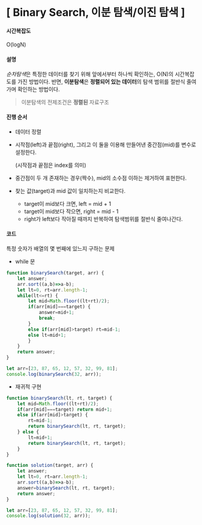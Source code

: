 # [ Binary Search, 이분 탐색/이진 탐색 ]

#### 시간복잡도

O(logN)

#### 설명

*순차탐색*은 특정한 데이터를 찾기 위해 앞에서부터 하나씩 확인하는, O(N)의 시간복잡도를 가진 방법이다. 반면, **이분탐색**은 **정렬되어 있는 데이터**의 탐색 범위를 절반식 줄여가며 확인하는 방법이다.

> 이분탐색의 전제조건은 **정렬된** 자료구조

#### 진행 순서

+ 데이터 정렬

+ 시작점(left)과 끝점(right), 그리고 이 둘을 이용해 만들어낸 중간점(mid)를 변수로 설정한다.

  (시작점과 끝점은 index를 의미)

+ 중간점이 두 개 존재하는 경우(짝수), mid의 소수점 이하는 제거하여 표현한다.

+ 찾는 값(target)과 mid 값이 일치하는지 비교한다.

  + target이 mid보다 크면, left = mid + 1
  + target이 mid보다 작으면, right = mid - 1
  + right가 left보다 작아질 때까지 반복하여 탐색범위를 절반식 줄여나간다. 



#### 코드

특정 숫자가 배열의 몇 번째에 있느지 구하는 문제

+ while 문

``` javascript
function binarySearch(target, arr) {
    let answer;
    arr.sort((a,b)=>a-b);
    let lt=0, rt=arr.length-1;
    while(lt<=rt) {
        let mid=Math.floor((lt+rt)/2);
        if(arr[mid]===target) {
            answer=mid+1;
            break;
        }
        else if(arr[mid]>target) rt=mid-1;
        else lt=mid+1;
        }
    }
    return answer;
}

let arr=[23, 87, 65, 12, 57, 32, 99, 81];
console.log(binarySearch(32, arr));
```

+ 재귀적 구현

```javascript
function binarySearch(lt, rt, target) {
    let mid=Math.floor((lt+rt)/2);
    if(arr[mid]===target) return mid+1;
    else if(arr[mid]>target) {
        rt=mid-1;
        return binarySearch(lt, rt, target);
    } else {
        lt=mid+1;
        return binarySearch(lt, rt, target);
    }
}

function solution(target, arr) {
    let answer;
    let lt=0, rt=arr.length-1;
    arr.sort((a,b)=>a-b);
    answer=binarySearch(lt, rt, target);
    return answer;
}

let arr=[23, 87, 65, 12, 57, 32, 99, 81];
console.log(solution(32, arr));
```